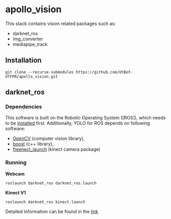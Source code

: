 # apollo_vision
This stack contains vision related packages such as:
- darknet_ros
- img_converter
- mediapipe_track

## Installation
```git clone --recurse-submodules https://github.com/UtBot-UTFPR/apollo_vision.git```


## darknet_ros

### Dependencies

This software is built on the Robotic Operating System ([ROS]), which needs to be [installed](http://wiki.ros.org) first. Additionally, YOLO for ROS depends on following software:

- [OpenCV](http://opencv.org/) (computer vision library),
- [boost](http://www.boost.org/) (c++ library),
- [freenect_launch](https://github.com/ros-drivers/freenect_stack) (kinect camera package)

### Running

**Webcam**

``
roslaunch darknet_ros darknet_ros.launch
``

**Kinect V1**

``
roslaunch darknet_ros kinect.launch
``

Detailed information can be found in the [link](https://github.com/gustavo-fardo/darknet_ros)
